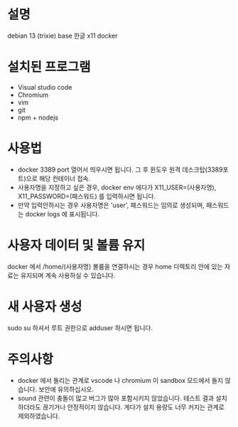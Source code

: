 # 설명
debian 13 (trixie) base 한글 x11 docker

# 설치된 프로그램
- Visual studio code
- Chromium
- vim
- git
- npm + nodejs

# 사용법
- docker 3389 port 열어서 띄우시면 됩니다. 그 후 윈도우 원격 데스크탑(3389포트)으로 해당 컨테이너 접속.
- 사용자명을 지정하고 싶은 경우, docker env 에다가 X11_USER=(사용자명), X11_PASSWORD=(패스워드) 를 입력하시면 됩니다.
- 만약 입력안하시는 경우 사용자명은 'user', 패스워드는 임의로 생성되며, 패스워드는 docker logs 에 표시됩니다.

# 사용자 데이터 및 볼륨 유지
docker 에서 /home/(사용자명) 볼륨을 연결하시는 경우 home 디렉토리 안에 있는 자료는 유지되며 계속 사용하실 수 있습니다.

# 새 사용자 생성
sudo su 하셔서 루트 권한으로 adduser 하시면 됩니다.

# 주의사항
- docker 에서 돌리는 관계로 vscode 나 chromium 이 sandbox 모드에서 돌지 않습니다. 보안에 유의하십시오.
- sound 관련이 충돌이 많고 버그가 많아 포함시키지 않았습니다. 테스트 결과 설치하더라도 끊기거나 안정적이지 않습니다. 게다가 설치 용량도 너무 커지는 관계로 제외하였습니다.
